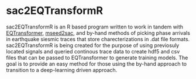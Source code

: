 # sac2EQTransformR
sac2EQTransformR is an R based program written to work in tandem with [EQTransformer](https://github.com/smousavi05/EQTransformer), [mseed2sac](https://github.com/iris-edu/mseed2sac), and by-hand methods of picking phase arrivals in earthquake siesmic traces that store charecterizations in .dat file formats. sac2EQTransformR is being created for the purpose of using previosuly located signals and queried continous trace data to create hdf5 and csv files that can be passed to EQTransformer to generate training models. The goal is to provide an easy method for those using the by-hand approach to transition to a deep-learning driven approach. 
